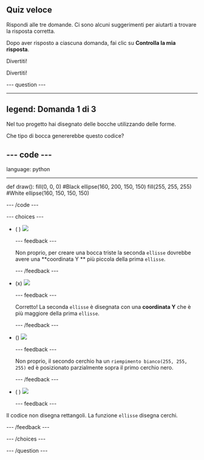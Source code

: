 ## Quiz veloce

Rispondi alle tre domande. Ci sono alcuni suggerimenti per aiutarti a trovare la risposta corretta.

Dopo aver risposto a ciascuna domanda, fai clic su **Controlla la mia risposta**.

Divertiti!

Divertiti!

--- question ---

---
legend: Domanda 1 di 3
---

Nel tuo progetto hai disegnato delle bocche utilizzando delle forme.

Che tipo di bocca genererebbe questo codice?

--- code ---
---
language: python

---
def draw(): fill(0, 0, 0) #Black ellipse(160, 200, 150, 150) fill(255, 255, 255) #White ellipse(160, 150, 150, 150)

--- /code ---

--- choices ---

- ( ) ![](images/sad-mouth.png)

  --- feedback ---

  Non proprio, per creare una bocca triste la seconda `ellisse` dovrebbe avere una **coordinata Y ** più piccola della prima `ellisse`.

  --- /feedback ---

- (x) ![](images/happy-mouth.png)

  --- feedback ---

  Corretto! La seconda `ellisse` è disegnata con una **coordinata Y** che è più maggiore della prima `ellisse`.

  --- /feedback ---

- () ![](images/circle-mouth.png)

  --- feedback ---

   Non proprio, il secondo cerchio ha un `riempimento bianco(255, 255, 255)` ed è posizionato parzialmente sopra il primo cerchio nero.

  --- /feedback ---

- ( ) ![](images/square-mouth.png)

  --- feedback ---

Il codice non disegna rettangoli. La funzione `ellisse` disegna cerchi.

  --- /feedback ---

--- /choices ---

--- /question ---
